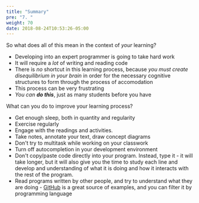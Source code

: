 ```yaml
---
title: "Summary"
pre: "7. "
weight: 70
date: 2018-08-24T10:53:26-05:00
---
```

So what does all of this mean in the context of _your_ learning?  

* Developing into an expert programmer is going to take hard work
* It will require a _lot_ of writing and reading code 
* There is _no_ shortcut in this learning process, because _you must create disequilibrium in your brain_ in order for the necessary cognitive structures to form through the process of accomodation
* This process can be very frustrating
* _You can **do this**_, just as many students before you have

What can you do to improve your learning process?
* Get enough sleep, both in quantity and regularity
* Exercise regularly
* Engage with the readings and activities.
* Take notes, annotate your text, draw concept diagrams
* Don't try to multitask while working on your classwork
* Turn off autocompletion in your development environment
* Don't copy/paste code directly into your program.  Instead, type it - it will take longer, but it will also give you the time to study each line and develop and understanding of what it is doing and how it interacts with the rest of the program.
* Read programs written by other people, and try to understand what they are doing - [GitHub](https://github.com) is a great source of examples, and you can filter it by programming language